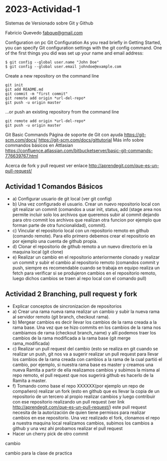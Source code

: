 # 2023-Actividad-1
Sistemas de Versionado sobre Git y Github

Fabricio Quevedo 
fabque@gmail.com


Configuration on pc Git Configuration As you read briefly in Getting Started, you can specify Git configuration settings with the git config command. One of the first things you did was set up your name and email address:

```
$ git config --global user.name "John Doe"
$ git config --global user.email johndoe@example.com
```
Create a new repository on the command line

```
git init
git add README.md
git commit -m "first commit"
git remote add origin *url-del-repo*
git push -u origin master
```
…or push an existing repository from the command line

```
git remote add origin *url-del-repo*
git push -u origin master
```
Git Basic Commands Página de soporte de Git con ayuda https://git-scm.com/docs/ https://git-scm.com/docs/gittutorial Más info sobre commandos básicos en Attlasian https://confluence.atlassian.com/bitbucketserver/basic-git-commands-776639767.html

Acerca de fork y pull request ver enlace http://aprendegit.com/que-es-un-pull-request/

## Actividad 1 Comandos Básicos 
- a) Configurar usuario de git local (ver git config)  
- b) Una vez configurado el usuario. Crear un nuevo repositorio local con git realizar un commit (comandos a usar init, status, add (stage area nos permite incluir solo los archivos que queremos subir al commit dejando para otro commit los archivos que realizan otra funcion por ejemplo que forman parte de otra funcionalidad), commit).  
- c) Vincular el repositorio local con un repositorio remoto en github (comando remote). Para ello primero debemos crear el repositorio en por ejemplo una cuenta de github propia.   
- d) Clonar el repositorio de github remoto a un nuevo directorio en la maquina local (git clone)  
- e) Realizar un cambio en el repositorio anteriormente clonado y realizar un commit y subir el cambio al repositorio remoto (comandos commit y push, siempre es recomendable cuando se trabaja en equipo realiza un fetch para verificar si se produjeron cambios en el repositorio remoto, luego dichos cambios se traen al repo local con el comando pull) 
## Actividad 2 Branching, pull request y fork 
- Explicar conceptos de sincronizacion de repositorios
- a) Crear una rama nueva rama realizar un cambio y subir la nueva rama al servidor remoto (git branch, checkout rama).  
- b) Mergear cambios es decir llevar los cambios de la rama creada a la rama base. Una vez que se hizo commits en los cambios de la rama nos cambiamos de rama (checkout branch_name) y allí podemos traer los cambios de la rama modificada a la rama base (git merge rama_modificada)   
- c) Realizar un pull request del cambio (esto se realiza en git cuando se realizar un push, git nos va a sugerir realizar un pull request para llevar los cambios de la rama creada con cambios a la rama de la cual partió el cambio, por ejemplo, si nuestra rama base es master y creamos una nueva Ramita a partir de ella realizamos cambios y subimos la misma al repo remoto, el pull request que nos sugerirá github es hacerlo de la Ramita a master.   
- f) Tomando como base el repo XXXXXX(por ejemplo un repo de compañero) realizar un fork (esto en github que es llevar la copia de un repositorio de un tercero al propio realizar cambios y luego contribuir con ese repositorio realizando un pull request (ver link http://aprendegit.com/que-es-un-pull-request/) este pull request necesita de la autorización de quien tiene permisos para realizar cambios en ese repositorio. Una vez realizado el fork, clonamos el repo a nuestra maquina local realizamos cambios, subimos los cambios a github y una vez ahi probamos realizar el pull request  
- Hacer un cherry pick de otro commit

cambio


cambio para la clase de practica